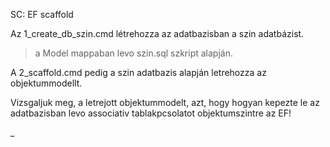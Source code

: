 SC: EF scaffold

Az 1_create_db_szin.cmd létrehozza az adatbazisban a szin adatbázist.  
> a Model mappaban levo szin.sql szkript alapján.

A 2_scaffold.cmd pedig a szin adatbazis alapján letrehozza az objektummodellt.

Vizsgaljuk meg, a letrejott objektummodelt, azt, hogy hogyan kepezte le
az adatbazisban levo associativ tablakpcsolatot objektumszintre az EF!

_